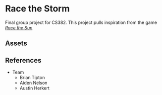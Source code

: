 # Race the Storm 

Final group project for CS382.
This project pulls inspiration from the game [*Race the Sun*](https://store.steampowered.com/app/253030/Race_The_Sun/)

## Assets 

## References

- Team
    - Brian Tipton
    - Aiden Nelson
    - Austin Herkert 
